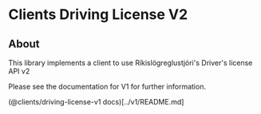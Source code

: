 # Clients Driving License V2

## About

This library implements a client to use Ríkislögreglustjóri's Driver's license API v2

Please see the documentation for V1 for further information.

(@clients/driving-license-v1 docs)[../v1/README.md]
